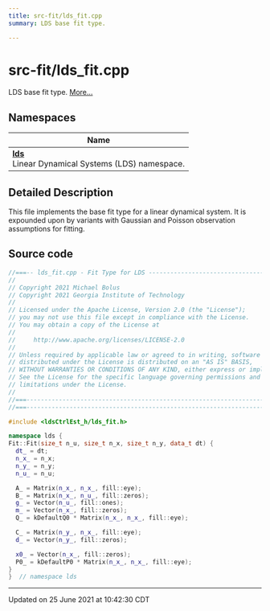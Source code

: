 ```yaml
---
title: src-fit/lds_fit.cpp
summary: LDS base fit type. 

---
```


# src-fit/lds_fit.cpp

LDS base fit type.  [More...](#detailed-description)



## Namespaces

| Name           |
| -------------- |
| **[lds](/lds-ctrl-est/docs/api/namespaces/namespacelds/)** <br>Linear Dynamical Systems (LDS) namespace.  |

## Detailed Description



This file implements the base fit type for a linear dynamical system. It is expounded upon by variants with Gaussian and Poisson observation assumptions for fitting. 





## Source code

```cpp
//===-- lds_fit.cpp - Fit Type for LDS ------------------------------------===//
//
// Copyright 2021 Michael Bolus
// Copyright 2021 Georgia Institute of Technology
//
// Licensed under the Apache License, Version 2.0 (the "License");
// you may not use this file except in compliance with the License.
// You may obtain a copy of the License at
//
//     http://www.apache.org/licenses/LICENSE-2.0
//
// Unless required by applicable law or agreed to in writing, software
// distributed under the License is distributed on an "AS IS" BASIS,
// WITHOUT WARRANTIES OR CONDITIONS OF ANY KIND, either express or implied.
// See the License for the specific language governing permissions and
// limitations under the License.
//
//===----------------------------------------------------------------------===//
//===----------------------------------------------------------------------===//

#include <ldsCtrlEst_h/lds_fit.h>

namespace lds {
Fit::Fit(size_t n_u, size_t n_x, size_t n_y, data_t dt) {
  dt_ = dt;
  n_x_ = n_x;
  n_y_ = n_y;
  n_u_ = n_u;

  A_ = Matrix(n_x_, n_x_, fill::eye);
  B_ = Matrix(n_x_, n_u_, fill::zeros);
  g_ = Vector(n_u_, fill::ones);
  m_ = Vector(n_x_, fill::zeros);
  Q_ = kDefaultQ0 * Matrix(n_x_, n_x_, fill::eye);

  C_ = Matrix(n_y_, n_x_, fill::eye);
  d_ = Vector(n_y_, fill::zeros);

  x0_ = Vector(n_x_, fill::zeros);
  P0_ = kDefaultP0 * Matrix(n_x_, n_x_, fill::eye);
}
}  // namespace lds
```


-------------------------------

Updated on 25 June 2021 at 10:42:30 CDT
